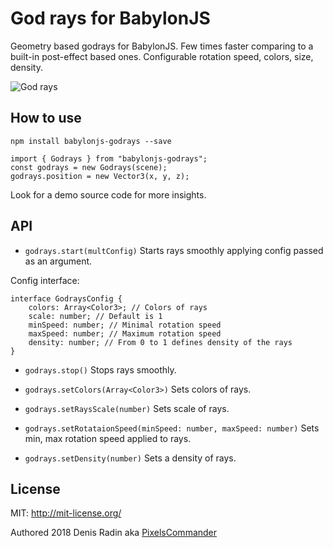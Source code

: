 # God rays for BabylonJS

Geometry based godrays for BabylonJS. Few times faster comparing to a built-in post-effect based ones. Configurable rotation speed, colors, size, density.

![God rays](https://media.giphy.com/media/d7na8bnglKVf54foMw/giphy.gif)

## How to use

`npm install babylonjs-godrays --save`

```
import { Godrays } from "babylonjs-godrays";
const godrays = new Godrays(scene);
godrays.position = new Vector3(x, y, z);
```

Look for a demo source code for more insights.

## API

* `godrays.start(multConfig)` Starts rays smoothly applying config passed as an argument.

Config interface:

```
interface GodraysConfig {
    colors: Array<Color3>; // Colors of rays
    scale: number; // Default is 1
    minSpeed: number; // Minimal rotation speed
    maxSpeed: number; // Maximum rotation speed
    density: number; // From 0 to 1 defines density of the rays
}
```

* `godrays.stop()` Stops rays smoothly.

* `godrays.setColors(Array<Color3>)` Sets colors of rays.

* `godrays.setRaysScale(number)` Sets scale of rays.

* `godrays.setRotataionSpeed(minSpeed: number, maxSpeed: number)` Sets min, max rotation speed applied to rays.

* `godrays.setDensity(number)` Sets a density of rays. 


## License

MIT: http://mit-license.org/

Authored 2018 Denis Radin aka [PixelsCommander](http://pixelscommander.com)
